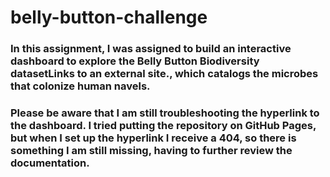 # belly-button-challenge

### In this assignment, I was assigned to build an interactive dashboard to explore the Belly Button Biodiversity datasetLinks to an external site., which catalogs the microbes that colonize human navels.

### Please be aware that I am still troubleshooting the hyperlink to the dashboard. I tried putting the repository on GitHub Pages, but when I set up the hyperlink I receive a 404, so there is something I am still missing, having to further review the documentation.
